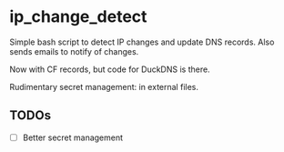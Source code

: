 # ip_change_detect

Simple bash script to detect IP changes and update DNS records. Also sends emails to notify of changes.

Now with CF records, but code for DuckDNS is there.

Rudimentary secret management: in external files.

## TODOs

- [ ] Better secret management
